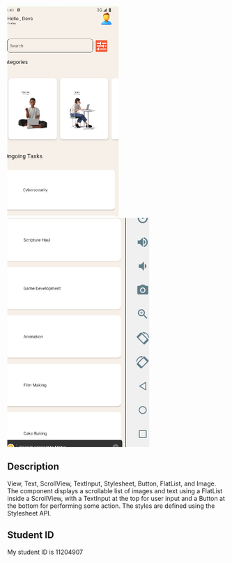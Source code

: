 ![Screenshot of My Application](gg.png)
![Screenshot of My Application](kk.png)

## Description
View, Text, ScrollView, TextInput, Stylesheet, Button, FlatList, and Image. The component displays a scrollable list of images and text using a FlatList inside a ScrollView, with a TextInput at the top for user input and a Button at the bottom for performing some action. The styles are defined using the Stylesheet API.

## Student ID

My student ID is 11204907